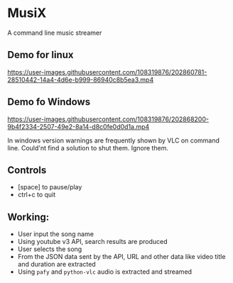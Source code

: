# MusiX
A command line music streamer



## Demo for linux
https://user-images.githubusercontent.com/108319876/202860781-28510442-14a4-4d6e-b999-86940c8b5ea3.mp4

## Demo fo Windows
https://user-images.githubusercontent.com/108319876/202868200-9b4f2334-2507-49e2-8a14-d8c0fe0d0d1a.mp4

In windows version warnings are frequently shown by VLC on command line. Could'nt find a solution to shut them. Ignore them.

## Controls
- [space] to pause/play
- ctrl+c to quit

## Working:
- User input the song name
- Using youtube v3 API, search results are produced
- User selects the song
- From the JSON data sent by the API, URL and other data like video title and duration are extracted
- Using `pafy` and `python-vlc` audio is extracted and streamed
